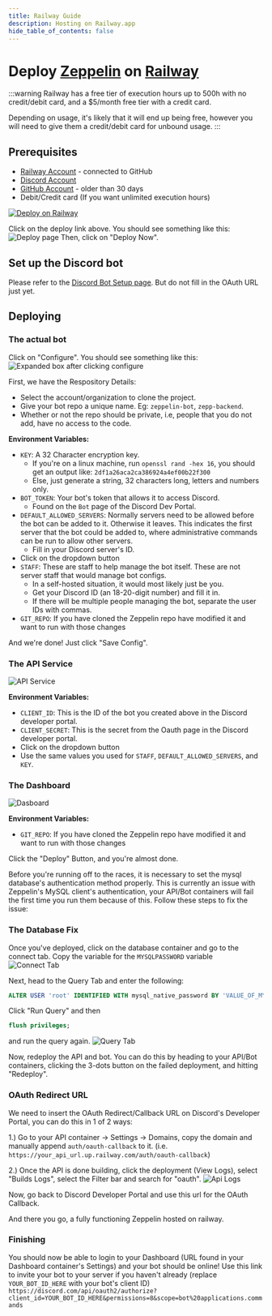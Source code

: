 ```yaml
---
title: Railway Guide
description: Hosting on Railway.app
hide_table_of_contents: false
---
```


# Deploy [Zeppelin](https://zeppelin.gg) on [Railway](https://railway.app?referralCode=VTVa-k)

:::warning
Railway has a free tier of execution hours up to 500h with no credit/debit card, and a $5/month free tier with a credit card.

Depending on usage, it's likely that it will end up being free, however you will need to give them a credit/debit card for unbound usage.
:::

## Prerequisites

- [Railway Account](https://railway.app?referralCode=VTVa-k) - connected to GitHub
- [Discord Account](https://discord.com)
- [GitHub Account](https://github.com) - older than 30 days
- Debit/Credit card (If you want unlimited execution hours)

[![Deploy on Railway](https://railway.app/button.svg)](https://railway.app/template/ZsenH2?referralCode=VTVa-k)

Click on the deploy link above. You should see something like this: ![Deploy page](/img/guides/railway/deploy_landing.png)
Then, click on "Deploy Now".

## Set up the Discord bot

Please refer to the [Discord Bot Setup page](../discord/bot-creation/creation.md).
But do not fill in the OAuth URL just yet.

## Deploying

### The actual bot

Click on "Configure". You should see something like this: ![Expanded box after clicking configure](/img/guides/railway/bot.png)

First, we have the Respository Details:

- Select the account/organization to clone the project.
- Give your bot repo a unique name. Eg: `zeppelin-bot`, `zepp-backend`.
- Whether or not the repo should be private, i.e, people that you do not add, have no access to the code.

**Environment Variables:**

- `KEY`: A 32 Character encryption key.
  - If you're on a linux machine, run `openssl rand -hex 16`, you should get an output like: `2df1a26aca2ca386924a4ef00b22f300`
  - Else, just generate a string, 32 characters long, letters and numbers only.
- `BOT_TOKEN`: Your bot's token that allows it to access Discord.
  - Found on the `Bot` page of the Discord Dev Portal.
- `DEFAULT_ALLOWED_SERVERS`: Normally servers need to be allowed before the bot can be added to it. Otherwise it leaves. This indicates the first server that the bot could be added to, where administrative commands can be run to allow other servers.
  - Fill in your Discord server's ID.
- Click on the dropdown button
- `STAFF`: These are staff to help manage the bot itself. These are not server staff that would manage bot configs.
  - In a self-hosted situation, it would most likely just be you.
  - Get your Discord ID (an 18-20-digit number) and fill it in.
  - If there will be multiple people managing the bot, separate the user IDs with commas.
- `GIT_REPO`: If you have cloned the Zeppelin repo have modified it and want to run with those changes

And we're done! Just click "Save Config".

### The API Service

![API Service](/img/guides/railway/api.png)

**Environment Variables:**

- `CLIENT_ID`: This is the ID of the bot you created above in the Discord developer portal.
- `CLIENT_SECRET`: This is the secret from the Oauth page in the Discord developer portal.
- Click on the dropdown button
- Use the same values you used for `STAFF`, `DEFAULT_ALLOWED_SERVERS`, and `KEY`.

### The Dashboard

![Dasboard](/img/guides/railway/api.png)

**Environment Variables:**

- `GIT_REPO`: If you have cloned the Zeppelin repo have modified it and want to run with those changes

Click the "Deploy" Button, and you're almost done.

Before you're running off to the races, it is necessary to set the mysql database's authentication method properly.
This is currently an issue with Zeppelin's MySQL client's authentication, your API/Bot containers will fail the first time you run them because of this.
Follow these steps to fix the issue:

### The Database Fix

Once you've deployed, click on the database container and go to the connect tab.
Copy the variable for the `MYSQLPASSWORD` variable
![Connect Tab](/img/guides/railway/db_connect.png)

Next, head to the Query Tab and enter the following:

```sql
ALTER USER 'root' IDENTIFIED WITH mysql_native_password BY 'VALUE_OF_MYSQL_PASSWORD';
```

Click "Run Query" and then

```sql
flush privileges;
```

and run the query again.
![Query Tab](/img/guides/railway/db_query.png)

Now, redeploy the API and bot.
You can do this by heading to your API/Bot containers, clicking the 3-dots button on the failed deployment, and hitting "Redeploy".

### OAuth Redirect URL

We need to insert the OAuth Redirect/Callback URL on Discord's Developer Portal, you can do this in 1 of 2 ways:

1.) Go to your API container -> Settings -> Domains, copy the domain and manually append `auth/oauth-callback` to it.
(i.e. `https://your_api_url.up.railway.com/auth/oauth-callback`)

2.) Once the API is done building, click the deployment (View Logs), select "Builds Logs", select the Filter bar and search for "oauth".
![Api Logs](/img/guides/railway/api_logs.png)

Now, go back to Discord Developer Portal and use this url for the OAuth Callback.

And there you go, a fully functioning Zeppelin hosted on railway.

### Finishing

You should now be able to login to your Dashboard (URL found in your Dashboard container's Settings) and your bot should be online!
Use this link to invite your bot to your server if you haven't already (replace `YOUR_BOT_ID_HERE` with your bot's client ID)
`https://discord.com/api/oauth2/authorize?client_id=YOUR_BOT_ID_HERE&permissions=8&scope=bot%20applications.commands `
